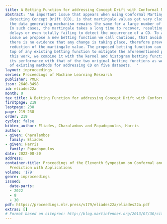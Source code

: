 ```yaml
---
title: A Betting Function for addressing Concept Drift with Conformal Martingales
abstract: 'An important issue that appears when using Conformal Martingales (CM) for
  detecting Concept Drift (CD), is that martingale values get very close to zero when
  the data generating mechanism remains the same for a large number of instances.
  In such cases, the martingale takes a long time to recover, resulting in detection
  delays or even totally failing to detect the occurrence of a CD. To address this
  issue we propose a new betting function we call Cautious, that avoids betting when
  there is no evidence that any change is taking place, therefore preventing the continuous
  reduction of the martingale value. The proposed betting function can be built on
  top of any existing betting function to mitigate the aforementioned problem. In
  this work, we combine it with the kernel and histogram betting functions and compare
  its performance with that of the two original betting functions as well as that
  of existing methods for addressing CD on five datasets.  '
layout: inproceedings
series: Proceedings of Machine Learning Research
publisher: PMLR
issn: 2640-3498
id: eliades22a
month: 0
tex_title: A Betting Function for addressing Concept Drift with Conformal Martingales
firstpage: 219
lastpage: 238
page: 219-238
order: 219
cycles: false
bibtex_author: Eliades, Charalambos and Papadopoulos, Harris
author:
- given: Charalambos
  family: Eliades
- given: Harris
  family: Papadopoulos
date: 2022-08-30
address:
container-title: Proceedings of the Eleventh Symposium on Conformal and Probabilistic
  Prediction with Applications
volume: '179'
genre: inproceedings
issued:
  date-parts:
  - 2022
  - 8
  - 30
pdf: https://proceedings.mlr.press/v179/eliades22a/eliades22a.pdf
extras: []
# Format based on citeproc: http://blog.martinfenner.org/2013/07/30/citeproc-yaml-for-bibliographies/
---
```

